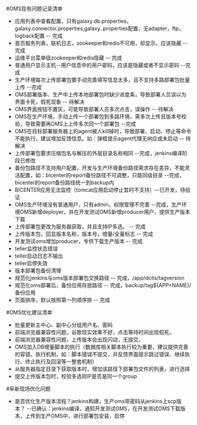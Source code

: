 #OMS现有问题记录清单
 - 应用列表中查看配置，只有galaxy.db.properties，galaxy.connector.properties,galaxy..properties配置，无adapter，ftp，logback配置 -- 完成
 - 首页服务列表，联机日志，zookeeper和redis不可用，却显示，应该隐藏 -- 完成
 - 运维平台菜单级zookeeper和redis隐藏 -- 完成
 - 普通用户显示主机--用户信息中的用户密码，应该是隐藏或者不显示密码 --完成
 - 生产环境每次上传部署包要手动完善填写信息太多，且不支持多路部署包批量上传 --完成
 - OMS部署版本、生产中上传本地部署包时缺少进度条，导致部署人员误以为界面卡死，假死现象  -- 待解决
 - OMS界面按钮不置灰，可能导致部署人员多次点击，误操作 -- 待解决
 - OMS在生产环境，手动上传一个部署包到多路环境，需多次上传且版本号校验，导致需要再OMS上上传多次同一个部署包 --完成
 - OMS在目标部署服务器上的agent被人kill掉时，导致部署、启动、停止等命令不能执行，建议增加反馈信息。如：弹框提示agent代理无响应或未启动 -- 待解决
 - 上传部署包要求压缩包名与解压的外层目录名称相同 --完成，jenkins编译阶段已修改
 - 备份包路径不支持用户配置，开发与生产环境备份路径需求存在差异，不能灵活配置，如：bicenter的report备份路径不可调整，只能同级目录 --完成，bicenter的report备份路径统一到backup内
 - BICENTER应用无法监控（tomcat应用启动停止暂时不支持）--已开发，待验证
 - OMS生产环境没有普通用户，只有admin，权限管理不完善  --完成，生产环境OMS新增deployer，并在开发测试OMS新增producer用户，提供生产版本下载
 - 上传部署包更改为服务器获取，并且支持IP多选。 -- 完成
 - 上传版本包，回显版本名称，版本号，增量/全量标志  -- 完成
 - 开发测试oms增加producer，专供下载生产版本  -- 完成
 - teller监控状态错误
 - teller启动日志不输出
 - teller启停失效
 - 版本部署包备份清理
 - 规范化jenkins与oms版本部署包交换路径 -- 完成，/app/dcits/tagversion
 - 规范化oms部署后，备份应用存放路径  -- 完成，backup/tag${APP+NAME}/备份应用
 - 页面排序，默认按照第一列顺序排 -- 完成



#OMS优化建议清单
 - 批量更新主中心、副中心分组用户名、密码
 - 前端浏览器兼容性问题，谷歌现实效果不好，点击等待时间出现假死。
 - 前端浏览器兼容性问题，上传版本会出现闪动，无提交。
 - OMS加入DB增量脚本的执行（数据库相关脚本执行较为重要，建议提供完善的容错、执行机制，如：脚本错误不提交，并反馈界面提示跳过错误、继续执行、终止执行及回滚等一整套机制）
 - 从服务器指定目录下获取版本时，增加该路径下部署包文件的列表，进行选择
 - 提交上传版本包时，校验多选则IP是否是同一个group



#阜新现场优化问题
 - 是否优化生产版本流程？jenkins构建，生产oms带密码从jenkins上scp版本？ --已确认：jenkins编译，通知开发测试OMS，在开发测试OMS下载版本，上传到生产OMS中，进行部署包安装，启停